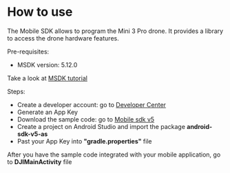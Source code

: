 # How to use

The Mobile SDK allows to program the Mini 3 Pro drone. It provides a library to access the drone hardware features. 

Pre-requisites:
- MSDK version: 5.12.0

Take a look at [MSDK tutorial](https://developer.dji.com/doc/mobile-sdk-tutorial/en/quick-start/run-sample.html)

Steps:
- Create a developer account: go to [Developer Center](https://account.dji.com/login?appId=dji_sdk&amp;backUrl=https%3A%2F%2Fdeveloper.dji.com%2Fuser&amp;locale=)
- Generate an App Key 
- Download the sample code: go to [Mobile sdk v5](https://github.com/dji-sdk/Mobile-SDK-Android-V5)
- Create a project on Android Studio and import the package **android-sdk-v5-as** 
- Past your App Key into **"gradle.properties"** file

After you have the sample code integrated with your mobile application, go to **DJIMainActivity** file 
